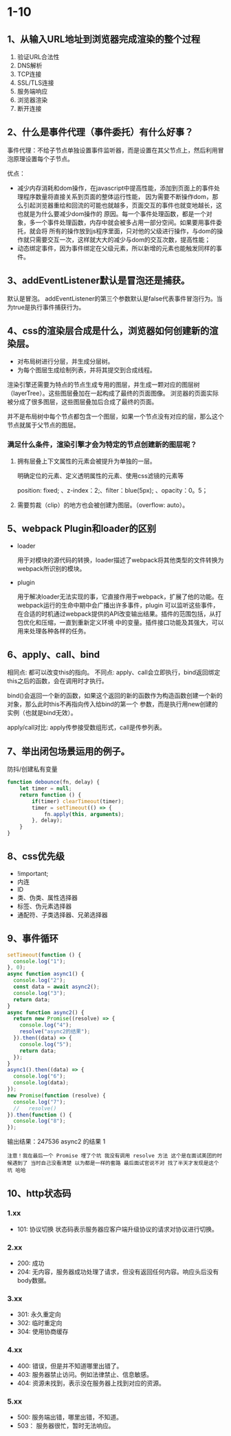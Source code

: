 # 1-10
## 1、从输入URL地址到浏览器完成渲染的整个过程
1. 验证URL合法性
2. DNS解析
3. TCP连接
4. SSL/TLS连接
5. 服务端响应
6. 浏览器渲染
7. 断开连接

## 2、什么是事件代理（事件委托）有什么好事？

事件代理：不给子节点单独设置事件监听器，而是设置在其父节点上，然后利用冒泡原理设置每个子节点。

优点：
- 减少内存消耗和dom操作，在javascript中提高性能，添加到页面上的事件处理程序数量将直接关系到页面的整体运行性能，
  因为需要不断操作dom，那么引起浏览器重绘和回流的可能也就越多，页面交互的事件也就变地越长，这也就是为什么要减少dom操作的
  原因。每一个事件处理函数，都是一个对象，多一个事件处理函数，内存中就会被多占用一部分空间。如果要用事件委托，就会将
  所有的操作放到js程序里面，只对他的父级进行操作，与dom的操作就只需要交互一次，这样就大大的减少与dom的交互次数，提高性能；
- 动态绑定事件，因为事件绑定在父级元素，所以新增的元素也能触发同样的事件。

## 3、addEventListener默认是冒泡还是捕获。

默认是冒泡。
addEventListener的第三个参数默认是false代表事件冒泡行为。当为true是执行事件捕获行为。

## 4、css的渲染层合成是什么，浏览器如何创建新的渲染层。

- 对布局树进行分层，并生成分层树。
- 为每个图层生成绘制列表，并将其提交到合成线程。

渲染引擎还需要为特点的节点生成专用的图层，并生成一颗对应的图层树（layerTree）。这些图层叠加在一起构成了最终的页面图像。
浏览器的页面实际被分成了很多图层，这些图层叠加后合成了最终的页面。

并不是布局树中每个节点都包含一个图层，如果一个节点没有对应的层，那么这个节点就属于父节点的图层。

### 满足什么条件，渲染引擎才会为特定的节点创建新的图层呢？
1. 拥有层叠上下文属性的元素会被提升为单独的一层。

   明确定位的元素、定义透明属性的元素、使用css滤镜的元素等

   position: fixed; 、z-index：2;、filter：blue(5px); 、opacity：0。5；
2. 需要剪裁（clip）的地方也会被创建为图层。（overflow: auto）。

## 5、webpack Plugin和loader的区别
- loader

  用于对模块的源代码的转换，loader描述了webpack将其他类型的文件转换为webpack所识别的模块。
- plugin

  用于解决loader无法实现的事，它直接作用于webpack，扩展了他的功能。在webpack运行的生命中期中会广播出许多事件，plugin
  可以监听这些事件，在合适的时机通过webpack提供的API改变输出结果。插件的范围包括，从打包优化和压缩，一直到重新定义环境
  中的变量。插件接口功能及其强大，可以用来处理各种各样的任务。

## 6、apply、call、bind

相同点: 都可以改变this的指向。
不同点: apply、call会立即执行，bind返回绑定this之后的函数，会在调用时才执行。

bind()会返回一个新的函数，如果这个返回的新的函数作为构造函数创建一个新的对象，那么此时this不再指向传入给bind的第一个
参数，而是执行用new创建的 实例（也就是bind无效）。

apply/call对比: apply传参接受数组形式，call是传参列表。

## 7、举出闭包场景运用的例子。

防抖/创建私有变量
```javascript
function debounce(fn, delay) {
    let timer = null;
    return function () {
        if(timer) clearTimeout(timer);
        timer = setTimeout(() => {
            fn.apply(this, arguments);
        }, delay);
    }
}
```
## 8、css优先级
- !important;
- 内连
- ID
- 类、伪类、属性选择器
- 标签、伪元素选择器
- 通配符、子类选择器、兄弟选择器

## 9、事件循环

```javascript
setTimeout(function () {
  console.log("1");
}, 0);
async function async1() {
  console.log("2");
  const data = await async2();
  console.log("3");
  return data;
}
async function async2() {
  return new Promise((resolve) => {
    console.log("4");
    resolve("async2的结果");
  }).then((data) => {
    console.log("5");
    return data;
  });
}
async1().then((data) => {
  console.log("6");
  console.log(data);
});
new Promise(function (resolve) {
  console.log("7");
  //   resolve()
}).then(function () {
  console.log("8");
});

```
输出结果：247536 async2 的结果 1

``
注意！我在最后一个 Promise 埋了个坑 我没有调用 resolve 方法 这个是在面试美团的时候遇到了 当时自己没看清楚 以为都是一样的套路 最后面试官说不对 找了半天才发现是这个坑 哈哈
``

## 10、http状态码
### 1.xx
- 101: 协议切换 状态码表示服务器应客户端升级协议的请求对协议进行切换。
### 2.xx
- 200: 成功
- 204: 无内容，服务器成功处理了请求，但没有返回任何内容。响应头后没有body数据。
### 3.xx
- 301: 永久重定向
- 302: 临时重定向
- 304: 使用协商缓存
### 4.xx
- 400: 错误，但是并不知道哪里出错了。
- 403: 服务器禁止访问。例如法律禁止、信息敏感。
- 404: 资源未找到，表示没在服务器上找到对应的资源。
### 5.xx
- 500: 服务端出错，哪里出错，不知道。
- 503： 服务器很忙，暂时无法响应。
